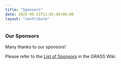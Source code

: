 ```yaml
---
title: "Sponsors"
date: 2025-05-21T11:02:05+06:00
layout: "contribute"
---
```


### Our Sponsors

Many thanks to our sponsors!

Please refer to the [List of Sponsors](https://grasswiki.osgeo.org/wiki/Sponsors) in the GRASS Wiki.
